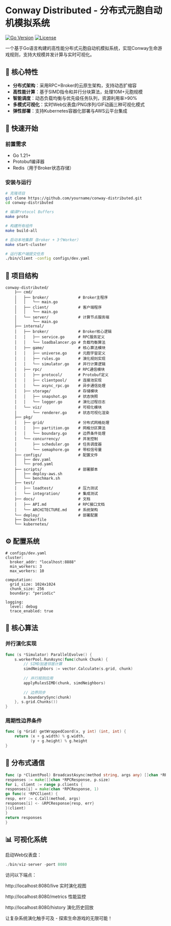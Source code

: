 # Conway Distributed - 分布式元胞自动机模拟系统

[![Go Version](https://img.shields.io/badge/Go-1.21+-blue.svg)](https://golang.org/)
[![License](https://img.shields.io/badge/License-Apache_2.0-green.svg)](LICENSE)

一个基于Go语言构建的高性能分布式元胞自动机模拟系统，实现Conway生命游戏规则，支持大规模并发计算与实时可视化。

## 🌟 核心特性

- **分布式架构**：采用RPC+Broker的云原生架构，支持动态扩缩容
- **高性能计算**：基于SIMD指令和并行分块算法，处理10M+元胞规模
- **智能调度**：动态负载均衡与优先级任务队列，资源利用率>90%
- **多模式可视化**：实时Web仪表盘/PNG序列/GIF动画三种可视化模式
- **弹性部署**：支持Kubernetes容器化部署与AWS云平台集成

## 🚀 快速开始

### 前置需求
- Go 1.21+
- Protobuf编译器
- Redis（用于Broker状态存储）

### 安装与运行
```bash
# 克隆项目
git clone https://github.com/yourname/conway-distributed.git
cd conway-distributed

# 编译Protocol Buffers
make proto

# 构建所有组件
make build-all

# 启动本地集群（Broker + 3个Worker）
make start-cluster

# 运行客户端提交任务
./bin/client -config configs/dev.yaml
```
## 📂 项目结构
```azure
conway-distributed/
    ├── cmd/
    │   ├── broker/             # Broker主程序
    │   │   └── main.go
    │   ├── client/             # 客户端程序
    │   │   └── main.go
    │   └── server/             # 计算节点服务端
    │       └── main.go
    ├── internal/
    │   ├── broker/             # Broker核心逻辑
    │   │   ├── service.go      # RPC服务定义
    │   │   └── loadbalancer.go # 负载均衡算法
    │   ├── game/               # 核心算法模块
    │   │   ├── universe.go     # 元胞宇宙定义
    │   │   ├── rules.go        # 演化规则实现
    │   │   └── simulator.go    # 并行计算逻辑
    │   ├── rpc/                # RPC通信模块
    │   │   ├── protocol/       # Protobuf定义
    │   │   ├── clientpool/     # 连接池实现
    │   │   └── async_rpc.go    # 异步通信处理
    │   ├── storage/            # 存储模块
    │   │   ├── snapshot.go     # 状态快照
    │   │   └── logger.go       # 演化过程日志
    │   └── viz/                # 可视化模块
    │       └── renderer.go     # 状态可视化渲染
    ├── pkg/
    │   ├── grid/               # 分布式网格处理
    │   │   ├── partition.go    # 网格分区算法
    │   │   └── boundary.go     # 边界条件处理
    │   └── concurrency/        # 并发控制
    │       ├── scheduler.go    # 任务调度器
    │       └── semaphore.go    # 带权信号量
    ├── configs/                # 配置文件
    │   ├── dev.yaml
    │   └── prod.yaml
    ├── scripts/                # 部署脚本
    │   ├── deploy-aws.sh
    │   └── benchmark.sh
    ├── test/
    │   ├── loadtest/           # 压力测试
    │   └── integration/        # 集成测试
    ├── docs/                   # 文档
    │   ├── API.md              # RPC接口文档
    │   └── ARCHITECTURE.md     # 系统架构
    └── deploy/                 # 部署配置
    ├── Dockerfile
    └── kubernetes/
```

## ⚙️ 配置系统
```azure
# configs/dev.yaml
cluster:
  broker_addr: "localhost:8888"
  min_workers: 3
  max_workers: 10

computation:
  grid_size: 1024x1024
  chunk_size: 256
  boundary: "periodic"

logging:
  level: debug
  trace_enabled: true
```
## 🧠 核心算法
### 并行演化实现
```go
func (s *Simulator) ParallelEvolve() {
    s.workerPool.RunAsync(func(chunk Chunk) {
        // SIMD加速邻居计算
        simdNeighbors := vector.Calculate(s.grid, chunk)
        
        // 并行规则应用
        applyRulesSIMD(chunk, simdNeighbors)
        
        // 边界同步
        s.boundarySync(chunk)
    }, s.grid.Chunks())
}
```
### 周期性边界条件
```go
func (g *Grid) getWrappedCoord(x, y int) (int, int) {
    return (x + g.width) % g.width, 
           (y + g.height) % g.height
}
```
## 📡 分布式通信
```go
func (p *ClientPool) BroadcastAsync(method string, args any) []chan *RPCResponse {
responses := make([]chan *RPCResponse, p.size)
for i, client := range p.clients {
responses[i] = make(chan *RPCResponse, 1)
go func(c *RPCClient) {
resp, err := c.Call(method, args)
responses[i] <- &RPCResponse{resp, err}
}(client)
}
return responses
}
```
## 📊 可视化系统
启动Web仪表盘：
```go
./bin/viz-server -port 8080
```
访问以下端点：

http://localhost:8080/live 实时演化视图

http://localhost:8080/metrics 性能监控

http://localhost:8080/history 演化历史回放

让复杂系统演化触手可及 - 探索生命游戏的无限可能！